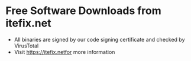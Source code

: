 # Free Software Downloads from itefix.net

- All binaries are signed by our code signing certificate and checked by VirusTotal
- Visit https://itefix.netfor more information
